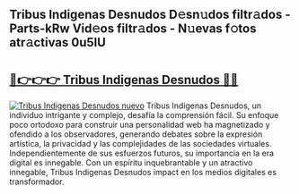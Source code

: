 ## Tribus Indigenas Desnudos D𝚎sn𝚞dos filtr𝚊dos - Parts-kRw Vid𝚎os filtr𝚊dos - N𝚞evas f𝚘tos atr𝚊ctivas 0u5lU

# <h2><a href="http://mbczmi.tromn.icu/?c=Tribus+Indigenas+Desnudos">🔗👉👉👉 Tribus Indigenas Desnudos 🔗🔗</a></h2>

[![Tribus Indigenas Desnudos nuevo](https://i.imgur.com/pEAQMta.gif)](http://mbczmi.tromn.icu/?c=Tribus+Indigenas+Desnudos)
Tribus Indigenas Desnudos, un individuo intrigante y complejo, desafía la comprensión fácil. Su enfoque poco ortodoxo para construir una personalidad web ha magnetizado y ofendido a los observadores, generando debates sobre la expresión artística, la privacidad y las complejidades de las sociedades virtuales. Independientemente de sus esfuerzos futuros, su importancia en la era digital es innegable. Con un espíritu inquebrantable y un atractivo innegable, Tribus Indigenas Desnudos impact en los medios digitales es transformador.
